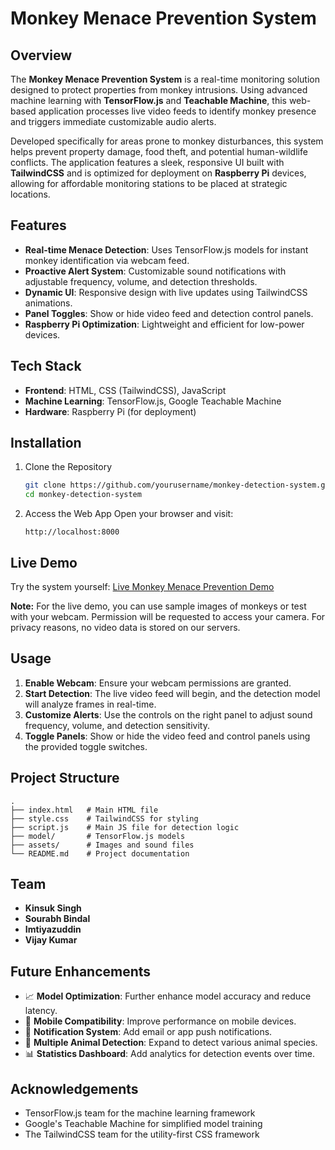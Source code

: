 # Monkey Menace Prevention System

## Overview
The **Monkey Menace Prevention System** is a real-time monitoring solution designed to protect properties from monkey intrusions. Using advanced machine learning with **TensorFlow.js** and **Teachable Machine**, this web-based application processes live video feeds to identify monkey presence and triggers immediate customizable audio alerts. 

Developed specifically for areas prone to monkey disturbances, this system helps prevent property damage, food theft, and potential human-wildlife conflicts. The application features a sleek, responsive UI built with **TailwindCSS** and is optimized for deployment on **Raspberry Pi** devices, allowing for affordable monitoring stations to be placed at strategic locations.

## Features
* **Real-time Menace Detection**: Uses TensorFlow.js models for instant monkey identification via webcam feed.
* **Proactive Alert System**: Customizable sound notifications with adjustable frequency, volume, and detection thresholds.
* **Dynamic UI**: Responsive design with live updates using TailwindCSS animations.
* **Panel Toggles**: Show or hide video feed and detection control panels.
* **Raspberry Pi Optimization**: Lightweight and efficient for low-power devices.

## Tech Stack
* **Frontend**: HTML, CSS (TailwindCSS), JavaScript
* **Machine Learning**: TensorFlow.js, Google Teachable Machine
* **Hardware**: Raspberry Pi (for deployment)

## Installation
1. Clone the Repository
   ```bash
   git clone https://github.com/yourusername/monkey-detection-system.git
   cd monkey-detection-system
   ```



2. Access the Web App
   Open your browser and visit:
   ```
   http://localhost:8000
   ```

## Live Demo
Try the system yourself: [Live Monkey Menace Prevention Demo](https://monkey-detection-demo.vercel.app)

**Note:** For the live demo, you can use sample images of monkeys or test with your webcam. Permission will be requested to access your camera. For privacy reasons, no video data is stored on our servers.

## Usage
1. **Enable Webcam**: Ensure your webcam permissions are granted.
2. **Start Detection**: The live video feed will begin, and the detection model will analyze frames in real-time.
3. **Customize Alerts**: Use the controls on the right panel to adjust sound frequency, volume, and detection sensitivity.
4. **Toggle Panels**: Show or hide the video feed and control panels using the provided toggle switches.

## Project Structure
```
.
├── index.html   # Main HTML file
├── style.css    # TailwindCSS for styling
├── script.js    # Main JS file for detection logic
├── model/       # TensorFlow.js models
├── assets/      # Images and sound files
└── README.md    # Project documentation
```

## Team
* **Kinsuk Singh**
* **Sourabh Bindal**
* **Imtiyazuddin**
* **Vijay Kumar**

## Future Enhancements
* 📈 **Model Optimization**: Further enhance model accuracy and reduce latency.
* 📲 **Mobile Compatibility**: Improve performance on mobile devices.
* 🔔 **Notification System**: Add email or app push notifications.
* 🔄 **Multiple Animal Detection**: Expand to detect various animal species.
* 📊 **Statistics Dashboard**: Add analytics for detection events over time.


## Acknowledgements
* TensorFlow.js team for the machine learning framework
* Google's Teachable Machine for simplified model training
* The TailwindCSS team for the utility-first CSS framework